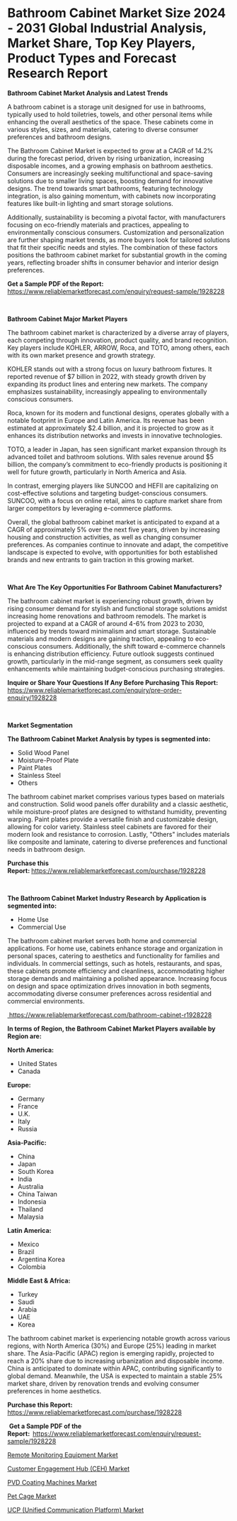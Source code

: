 <p><h1>Bathroom Cabinet Market Size 2024 - 2031 Global Industrial Analysis, Market Share, Top Key Players, Product Types and Forecast Research Report</h1></p><p><strong>Bathroom Cabinet Market Analysis and Latest Trends</strong></p>
<p><p>A bathroom cabinet is a storage unit designed for use in bathrooms, typically used to hold toiletries, towels, and other personal items while enhancing the overall aesthetics of the space. These cabinets come in various styles, sizes, and materials, catering to diverse consumer preferences and bathroom designs.</p><p>The Bathroom Cabinet Market is expected to grow at a CAGR of 14.2% during the forecast period, driven by rising urbanization, increasing disposable incomes, and a growing emphasis on bathroom aesthetics. Consumers are increasingly seeking multifunctional and space-saving solutions due to smaller living spaces, boosting demand for innovative designs. The trend towards smart bathrooms, featuring technology integration, is also gaining momentum, with cabinets now incorporating features like built-in lighting and smart storage solutions.</p><p>Additionally, sustainability is becoming a pivotal factor, with manufacturers focusing on eco-friendly materials and practices, appealing to environmentally conscious consumers. Customization and personalization are further shaping market trends, as more buyers look for tailored solutions that fit their specific needs and styles. The combination of these factors positions the bathroom cabinet market for substantial growth in the coming years, reflecting broader shifts in consumer behavior and interior design preferences.</p></p>
<p><strong>Get a Sample PDF of the Report:&nbsp;</strong> <a href="https://www.reliablemarketforecast.com/enquiry/request-sample/1928228?utm_campaign=1159&utm_medium=2&utm_source=Github&utm_content=ia&utm_term=25102024&utm_id=bathroom-cabinet">https://www.reliablemarketforecast.com/enquiry/request-sample/1928228</a></p>
<p>&nbsp;</p>
<p><strong>Bathroom Cabinet Major Market Players</strong></p>
<p><p>The bathroom cabinet market is characterized by a diverse array of players, each competing through innovation, product quality, and brand recognition. Key players include KOHLER, ARROW, Roca, and TOTO, among others, each with its own market presence and growth strategy.</p><p>KOHLER stands out with a strong focus on luxury bathroom fixtures. It reported revenue of $7 billion in 2022, with steady growth driven by expanding its product lines and entering new markets. The company emphasizes sustainability, increasingly appealing to environmentally conscious consumers.</p><p>Roca, known for its modern and functional designs, operates globally with a notable footprint in Europe and Latin America. Its revenue has been estimated at approximately $2.4 billion, and it is projected to grow as it enhances its distribution networks and invests in innovative technologies.</p><p>TOTO, a leader in Japan, has seen significant market expansion through its advanced toilet and bathroom solutions. With sales revenue around $5 billion, the company’s commitment to eco-friendly products is positioning it well for future growth, particularly in North America and Asia.</p><p>In contrast, emerging players like SUNCOO and HEFII are capitalizing on cost-effective solutions and targeting budget-conscious consumers. SUNCOO, with a focus on online retail, aims to capture market share from larger competitors by leveraging e-commerce platforms.</p><p>Overall, the global bathroom cabinet market is anticipated to expand at a CAGR of approximately 5% over the next five years, driven by increasing housing and construction activities, as well as changing consumer preferences. As companies continue to innovate and adapt, the competitive landscape is expected to evolve, with opportunities for both established brands and new entrants to gain traction in this growing market.</p></p>
<p>&nbsp;</p>
<p><strong>What Are The Key Opportunities For Bathroom Cabinet Manufacturers?</strong></p>
<p><p>The bathroom cabinet market is experiencing robust growth, driven by rising consumer demand for stylish and functional storage solutions amidst increasing home renovations and bathroom remodels. The market is projected to expand at a CAGR of around 4-6% from 2023 to 2030, influenced by trends toward minimalism and smart storage. Sustainable materials and modern designs are gaining traction, appealing to eco-conscious consumers. Additionally, the shift toward e-commerce channels is enhancing distribution efficiency. Future outlook suggests continued growth, particularly in the mid-range segment, as consumers seek quality enhancements while maintaining budget-conscious purchasing strategies.</p></p>
<p><strong>Inquire or Share Your Questions If Any Before Purchasing This Report:</strong> <a href="https://www.reliablemarketforecast.com/enquiry/pre-order-enquiry/1928228?utm_campaign=1159&utm_medium=2&utm_source=Github&utm_content=ia&utm_term=25102024&utm_id=bathroom-cabinet">https://www.reliablemarketforecast.com/enquiry/pre-order-enquiry/1928228</a></p>
<p>&nbsp;</p>
<p><strong>Market Segmentation</strong></p>
<p><strong>The Bathroom Cabinet Market Analysis by types is segmented into:</strong></p>
<p><ul><li>Solid Wood Panel</li><li>Moisture-Proof Plate</li><li>Paint Plates</li><li>Stainless Steel</li><li>Others</li></ul></p>
<p><p>The bathroom cabinet market comprises various types based on materials and construction. Solid wood panels offer durability and a classic aesthetic, while moisture-proof plates are designed to withstand humidity, preventing warping. Paint plates provide a versatile finish and customizable design, allowing for color variety. Stainless steel cabinets are favored for their modern look and resistance to corrosion. Lastly, "Others" includes materials like composite and laminate, catering to diverse preferences and functional needs in bathroom design.</p></p>
<p><strong>Purchase this Report:&nbsp;</strong><a href="https://www.reliablemarketforecast.com/purchase/1928228?utm_campaign=1159&utm_medium=2&utm_source=Github&utm_content=ia&utm_term=25102024&utm_id=bathroom-cabinet">https://www.reliablemarketforecast.com/purchase/1928228</a></p>
<p>&nbsp;</p>
<p><strong>The Bathroom Cabinet Market Industry Research by Application is segmented into:</strong></p>
<p><ul><li>Home Use</li><li>Commercial Use</li></ul></p>
<p><p>The bathroom cabinet market serves both home and commercial applications. For home use, cabinets enhance storage and organization in personal spaces, catering to aesthetics and functionality for families and individuals. In commercial settings, such as hotels, restaurants, and spas, these cabinets promote efficiency and cleanliness, accommodating higher storage demands and maintaining a polished appearance. Increasing focus on design and space optimization drives innovation in both segments, accommodating diverse consumer preferences across residential and commercial environments.</p></p>
<p><a href="https://www.reliablemarketforecast.com/bathroom-cabinet-r1928228?utm_campaign=1159&utm_medium=2&utm_source=Github&utm_content=ia&utm_term=25102024&utm_id=bathroom-cabinet">&nbsp;https://www.reliablemarketforecast.com/bathroom-cabinet-r1928228</a></p>
<p><strong>In terms of Region, the Bathroom Cabinet Market Players available by Region are:</strong></p>
<p>
    <p> <strong> North America: </strong>
        <ul>
            <li>United States</li>
            <li>Canada</li>
        </ul>
        </p> 
    <p> <strong> Europe: </strong>
        <ul>
            <li>Germany</li>
            <li>France</li>
            <li>U.K.</li>
            <li>Italy</li>
            <li>Russia</li>
        </ul>
        </p> 
    <p> <strong> Asia-Pacific: </strong>
        <ul>
            <li>China</li>
            <li>Japan</li>
            <li>South Korea</li>
            <li>India</li>
            <li>Australia</li>
            <li>China Taiwan</li>
            <li>Indonesia</li>
            <li>Thailand</li>
            <li>Malaysia</li>
        </ul>
        </p> 
    <p> <strong> Latin America: </strong>
        <ul>
            <li>Mexico</li>
            <li>Brazil</li>
            <li>Argentina Korea</li>
            <li>Colombia</li>
        </ul>
        </p> 
    <p> <strong> Middle East & Africa: </strong>
        <ul>
            <li>Turkey</li>
            <li>Saudi</li>
            <li>Arabia</li>
            <li>UAE</li>
            <li>Korea</li>
        </ul>
    </p>
    </p>
<p><p>The bathroom cabinet market is experiencing notable growth across various regions, with North America (30%) and Europe (25%) leading in market share. The Asia-Pacific (APAC) region is emerging rapidly, projected to reach a 20% share due to increasing urbanization and disposable income. China is anticipated to dominate within APAC, contributing significantly to global demand. Meanwhile, the USA is expected to maintain a stable 25% market share, driven by renovation trends and evolving consumer preferences in home aesthetics.</p></p>
<p><strong>Purchase this Report: </strong><a href="https://www.reliablemarketforecast.com/purchase/1928228?utm_campaign=1159&utm_medium=2&utm_source=Github&utm_content=ia&utm_term=25102024&utm_id=bathroom-cabinet">https://www.reliablemarketforecast.com/purchase/1928228</a></p>
<p>&nbsp;<strong>Get a Sample PDF of the Report:&nbsp;&nbsp;</strong><a href="https://www.reliablemarketforecast.com/enquiry/request-sample/1928228?utm_campaign=1159&utm_medium=2&utm_source=Github&utm_content=ia&utm_term=25102024&utm_id=bathroom-cabinet">https://www.reliablemarketforecast.com/enquiry/request-sample/1928228</a></p>
<p><strong></strong></p>
<p><p><a href="https://issuu.com/reportprime-2/docs/remote-monitoring-equipment-market-_fa60324b0a2944?utm_campaign=1159&utm_medium=2&utm_source=Github&utm_content=ia&utm_term=25102024&utm_id=bathroom-cabinet">Remote Monitoring Equipment Market</a></p><p><a href="https://www.linkedin.com/pulse/disruption-innovation-customer-engagement-hub-ceh-industry-tby5e?utm_campaign=1159&utm_medium=2&utm_source=Github&utm_content=ia&utm_term=25102024&utm_id=bathroom-cabinet">Customer Engagement Hub (CEH) Market</a></p><p><a href="https://issuu.com/reportprime-2/docs/pvd-coating-machines-market-size-20_4bb68bf1e41309?utm_campaign=1159&utm_medium=2&utm_source=Github&utm_content=ia&utm_term=25102024&utm_id=bathroom-cabinet">PVD Coating Machines Market</a></p><p><a href="https://github.com/graciah1naze/Market-Research-Report-List-1/blob/main/pet-cage-market.md?utm_campaign=1159&utm_medium=2&utm_source=Github&utm_content=ia&utm_term=25102024&utm_id=bathroom-cabinet">Pet Cage Market</a></p><p><a href="https://www.linkedin.com/pulse/future-ready-strategic-insights-global-ucp-unified-communication-pp2pe?utm_campaign=1159&utm_medium=2&utm_source=Github&utm_content=ia&utm_term=25102024&utm_id=bathroom-cabinet">UCP (Unified Communication Platform) Market</a></p></p>